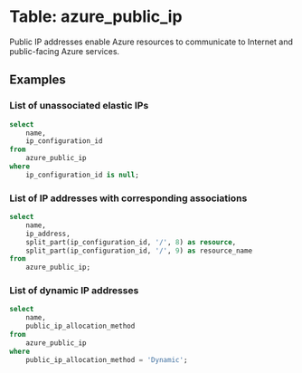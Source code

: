# Table: azure_public_ip

Public IP addresses enable Azure resources to communicate to Internet and public-facing Azure services.

## Examples

### List of unassociated elastic IPs

```sql
select
	name,
	ip_configuration_id
from
	azure_public_ip
where
	ip_configuration_id is null;
```


### List of IP addresses with corresponding associations

```sql
select
	name,
	ip_address,
	split_part(ip_configuration_id, '/', 8) as resource,
	split_part(ip_configuration_id, '/', 9) as resource_name
from
	azure_public_ip;
```


### List of dynamic IP addresses

```sql
select
	name,
	public_ip_allocation_method
from
	azure_public_ip
where
	public_ip_allocation_method = 'Dynamic';
```
